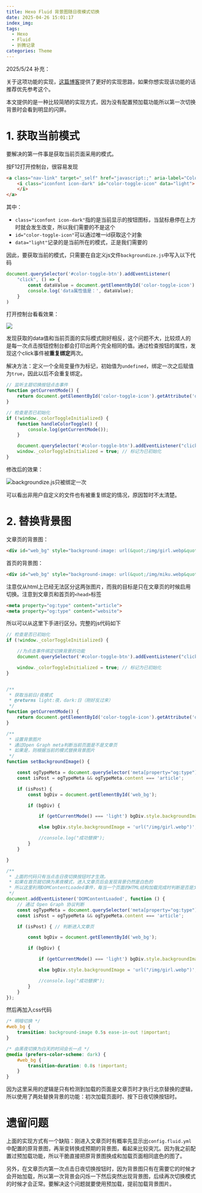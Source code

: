 ```yaml
---
title: Hexo Fluid 背景图随日夜模式切换
date: 2025-04-26 15:01:17
index_img:
tags:
  - Hexo
  - Fluid
  - 折腾记录
categories: Theme
---
```


2025/5/24 补充：

关于这项功能的实现，[这篇博客](https://4rozen.github.io/archives/Hexo/60191.html)提供了更好的实现思路，如果你想实现该功能的话推荐优先参考这个。

本文提供的是一种比较简陋的实现方式，因为没有配置预加载功能所以第一次切换背景时会看到明显的闪屏。

# 1. 获取当前模式

要解决的第一件事是获取当前页面采用的模式。

按F12打开控制台，很容易发现

```html
<a class="nav-link" target="_self" href="javascript:;" aria-label="Color Toggle">
    <i class="iconfont icon-dark" id="color-toggle-icon" data="light">
    </i>
</a>
```

其中：

- `class="iconfont icon-dark"`指的是当前显示的按钮图标，当鼠标悬停在上方时就会发生改变，所以我们需要的不是这个
- `id="color-toggle-icon"`可以通过唯一id获取这个对象
- `data="light"`记录的是当前所在的模式，正是我们需要的

因此，要获取当前的模式，只需要在自定义js文件`backgroundize.js`中写入以下代码

```js
document.querySelector('#color-toggle-btn').addEventListener(
    "click", () => {
        const dataValue = document.getElementById('color-toggle-icon').getAttribute('data'); // 获取data属性
        console.log('data属性值是：', dataValue);
    }
)
```

打开控制台看看效果：

![](https://s21.ax1x.com/2025/04/26/pETiPpT.png)

发现获取的data值和当前页面的实际模式刚好相反，这个问题不大，比较烦人的是每一次点击按钮控制台都会打印出两个完全相同的值。通过检查按钮的属性，发现这个click事件被**重复绑定**两次。

解决方法：定义一个全局变量作为标记，初始值为`undefined`，绑定一次之后赋值为`true`，因此以后不会重复绑定。

```js
// 监听主题切换按钮点击事件
function getCurrentMode() {
    return document.getElementById('color-toggle-icon').getAttribute('data');
}

// 检查是否已初始化
if (!window._colorToggleInitialized) {
    function handleColorToggle() {
        console.log(getCurrentMode());
    }

    document.querySelector('#color-toggle-btn').addEventListener("click", handleColorToggle);
    window._colorToggleInitialized = true; // 标记为已初始化
}
```

修改后的效果：

![backgroundize.js只被绑定一次](https://s21.ax1x.com/2025/04/26/pETibU1.png)

可以看出非用户自定义的文件也有被重复绑定的情况，原因暂时不太清楚。

# 2. 替换背景图

文章页的背景图：

```html
<div id="web_bg" style="background-image: url(&quot;/img/girl.webp&quot;);position: fixed;width: 100%;height: 100%;z-index: -1;background-size: cover;"></div>
```

首页的背景图：

```html
<div id="web_bg" style="background-image: url(&quot;/img/miku.webp&quot;);position: fixed;width: 100%;height: 100%;z-index: -1;background-size: cover;"></div>
```

注意仅从html上已经无法区分这两张图片，而我的目标是只在文章页的时候启用切换。注意到文章页和首页的`<head>`标签

```html
<meta property="og:type" content="article">
<meta property="og:type" content="website">
```

所以可以从这里下手进行区分。完整的js代码如下

```js
// 检查是否已初始化
if (!window._colorToggleInitialized) {

    //为点击事件绑定切换背景的功能
    document.querySelector('#color-toggle-btn').addEventListener("click", setBackgroundImage);

    window._colorToggleInitialized = true; // 标记为已初始化
}


/**
 * 获取当前日/夜模式
 * @returns light:夜，dark:日（刚好反过来）
 */
function getCurrentMode() {
    return document.getElementById('color-toggle-icon').getAttribute('data');
}

/**
 * 设置背景图片
 * 通过Open Graph meta判断当前页面是不是文章页
 * 如果是，则根据当前的模式替换背景图片
 */
function setBackgroundImage() {

    const ogTypeMeta = document.querySelector('meta[property="og:type"]');
    const isPost = ogTypeMeta && ogTypeMeta.content === 'article';

    if (isPost) {
        const bgDiv = document.getElementById('web_bg');

        if (bgDiv) {

            if (getCurrentMode() === 'light') bgDiv.style.backgroundImage = 'url("/img/night.webp")';

            else bgDiv.style.backgroundImage = 'url("/img/girl.webp")';

            //console.log("成功替换");
        }
    }

}

/**
 * 上面的代码只有当点击日夜切换按钮时才生效。
 * 如果在首页就切换为黑夜模式，进入文章页后会发现背景仍然是白色的
 * 所以这里利用DOMContentLoaded事件，每当一个页面的HTML结构加载完成时判断是否是文章页，是的话就根据模式替换背景
 */
document.addEventListener('DOMContentLoaded', function () {
    // 通过 Open Graph 协议判断
    const ogTypeMeta = document.querySelector('meta[property="og:type"]');
    const isPost = ogTypeMeta && ogTypeMeta.content === 'article';

    if (isPost) { // 判断进入文章页

        const bgDiv = document.getElementById('web_bg');

        if (bgDiv) {

            if (getCurrentMode() === 'light') bgDiv.style.backgroundImage = 'url("/img/night.webp")';

            else bgDiv.style.backgroundImage = 'url("/img/girl.webp")';

            //console.log("成功替换");
        }
    }
});
```

然后再加入css代码

```css
/* 明暗切换 */
#web_bg {
    transition: background-image 0.5s ease-in-out !important;
}

/* 由黑夜切换为白天的时间会长一点 */
@media (prefers-color-scheme: dark) {
    #web_bg {
        transition-duration: 0.8s !important;
    }
}
```

因为这里采用的逻辑是只有检测到加载的页面是文章页时才执行北京替换的逻辑，所以使用了两处替换背景的功能：初次加载页面时、按下日夜切换按钮时。

# 遗留问题

上面的实现方式有一个缺陷：刚进入文章页时有概率先显示出`config.fluid.yml`中配置的原背景图，再渐变转换成预期的背景图，看起来比较突兀。因为我之前配置过预加载功能，所以干脆直接把原背景图换成和加载页面相同底色的图了。

另外，在文章页内第一次点击日夜切换按钮时，因为背景图只有在需要它的时候才会开始加载，所以第一次背景会闪烁一下然后突然出现背景图，后续再次切换模式的时候才会正常。要解决这个问题就要使用预加载，提前加载背景图片。